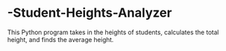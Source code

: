 # -Student-Heights-Analyzer
This Python program takes in the heights of students, calculates the total height, and finds the average height. 

